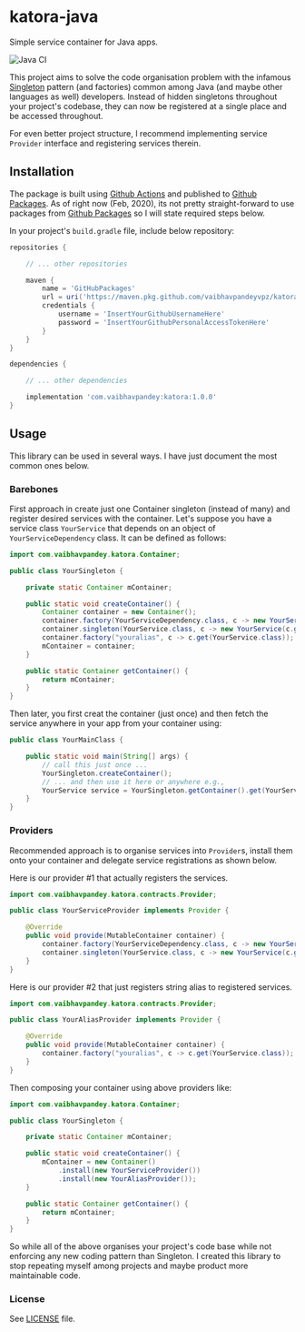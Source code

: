 # katora-java
Simple service container for Java apps.

![Java CI](https://github.com/vaibhavpandeyvpz/katora-java/workflows/Java%20CI/badge.svg)

This project aims to solve the code organisation problem with the infamous [Singleton](https://www.baeldung.com/java-singleton) pattern (and factories) common among Java (and maybe other languages as well) developers.
Instead of hidden singletons throughout your project's codebase, they can now be registered at a single place and be accessed throughout.

For even better project structure, I recommend implementing service `Provider` interface and registering services therein.

## Installation

The package is built using [Github Actions](https://github.com/features/actions) and published to [Github Packages](https://github.com/features/packages).
As of right now (Feb, 2020), its not pretty straight-forward to use packages from [Github Packages](https://github.com/features/packages) so I will state required steps below.

In your project's `build.gradle` file, include below repository:

```groovy
repositories {

    // ... other repositories

    maven {
        name = 'GitHubPackages'
        url = uri('https://maven.pkg.github.com/vaibhavpandeyvpz/katora-java')
        credentials {
            username = 'InsertYourGithubUsernameHere'
            password = 'InsertYourGithubPersonalAccessTokenHere'
        }
    }
}

dependencies {

    // ... other dependencies

    implementation 'com.vaibhavpandey:katora:1.0.0'
}
```

## Usage

This library can be used in several ways. I have just document the most common ones below.

### Barebones

First approach in create just one Container singleton (instead of many) and register desired services with the container.
Let's suppose you have a service class `YourService` that depends on an object of `YourServiceDependency` class.
It can be defined as follows:

```java
import com.vaibhavpandey.katora.Container;

public class YourSingleton {

    private static Container mContainer;

    public static void createContainer() {
        Container container = new Container();
        container.factory(YourServiceDependency.class, c -> new YourServiceDependency());
        container.singleton(YourService.class, c -> new YourService(c.get(YourServiceDependency.class)));
        container.factory("youralias", c -> c.get(YourService.class));
        mContainer = container;
    }

    public static Container getContainer() {
        return mContainer;
    }
}
```

Then later, you first creat the container (just once) and then fetch the service anywhere in your app from your container using:

```java
public class YourMainClass {

    public static void main(String[] args) {
        // call this just once ...
        YourSingleton.createContainer();
        // ... and then use it here or anywhere e.g.,
        YourService service = YourSingleton.getContainer().get(YourService.class); // or "youralias" instead of Class name
    }
}
```

### Providers

Recommended approach is to organise services into `Provider`s, install them onto your container and delegate service registrations as shown below.

Here is our provider #1 that actually registers the services.

```java
import com.vaibhavpandey.katora.contracts.Provider;

public class YourServiceProvider implements Provider {

    @Override
    public void provide(MutableContainer container) {
        container.factory(YourServiceDependency.class, c -> new YourServiceDependency());
        container.singleton(YourService.class, c -> new YourService(c.get(YourServiceDependency.class)));
    }
}
```

Here is our provider #2 that just registers string alias to registered services.

```java
import com.vaibhavpandey.katora.contracts.Provider;

public class YourAliasProvider implements Provider {

    @Override
    public void provide(MutableContainer container) {
        container.factory("youralias", c -> c.get(YourService.class));
    }
}
```

Then composing your container using above providers like:

```java
import com.vaibhavpandey.katora.Container;

public class YourSingleton {

    private static Container mContainer;

    public static void createContainer() {
        mContainer = new Container()
            .install(new YourServiceProvider())
            .install(new YourAliasProvider());
    }

    public static Container getContainer() {
        return mContainer;
    }
}
```

So while all of the above organises your project's code base while not enforcing any new coding pattern than Singleton.
I created this library to stop repeating myself among projects and maybe product more maintainable code.

### License
See [LICENSE](LICENSE) file.
